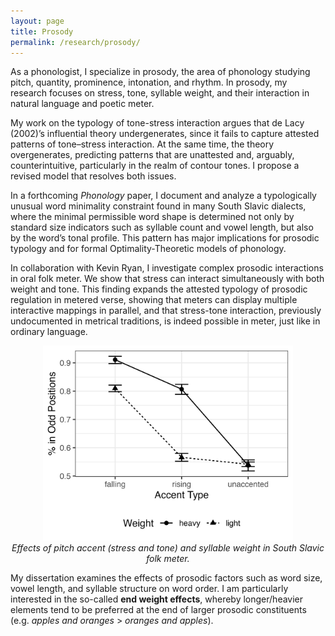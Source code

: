 ```yaml
---
layout: page
title: Prosody
permalink: /research/prosody/
---
```


As a phonologist, I specialize in prosody, the area of phonology studying pitch, quantity, prominence, intonation, and rhythm. In prosody, my research focuses on stress, tone, syllable weight, and their interaction in natural language and poetic meter.

My work on the typology of tone-stress interaction argues that de Lacy (2002)’s influential theory undergenerates, since it fails to capture attested patterns of tone–stress interaction. At the same time, the theory overgenerates, predicting patterns that are unattested and, arguably, counterintuitive, particularly in the realm of contour tones. I propose a revised model that resolves both issues.

In a forthcoming *Phonology* paper, I document and analyze a typologically unusual word minimality constraint found in many South Slavic dialects, where the minimal permissible word shape is determined not only by standard size indicators such as syllable count and vowel length, but also by the word’s tonal profile. This pattern has major implications for prosodic typology and for formal Optimality-Theoretic models of phonology.

In collaboration with Kevin Ryan, I investigate complex prosodic interactions in oral folk meter. We show that stress can interact simultaneously with both weight and tone. This finding expands the attested typology of prosodic regulation in metered verse, showing that meters can display multiple interactive mappings in parallel, and that stress-tone interaction, previously undocumented in metrical traditions, is indeed possible in meter, just like in ordinary language.

<p align="center">
  <img src="/wug.png" alt="Caption" width="400">
  <br>
  <em>Effects of pitch accent (stress and tone) and syllable weight in South Slavic folk meter.</em>
</p>

My dissertation examines the effects of prosodic factors such as word size, vowel length, and syllable structure on word order. I am particularly interested in the so-called **end weight effects**, whereby longer/heavier elements tend to be preferred at the end of larger prosodic constituents (e.g. *apples and oranges* > *oranges and apples*).
